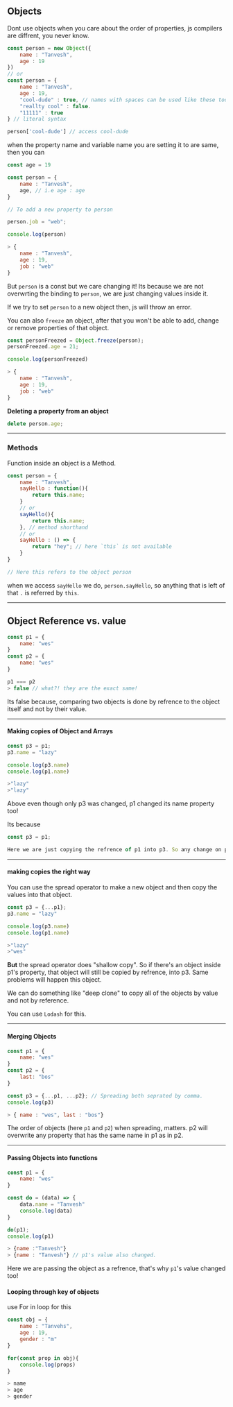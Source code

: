 ## Objects
Dont use objects when you care about the order of properties, js compilers are diffrent, you never know.
 
```js
const person = new Object({
	name : "Tanvesh",
	age : 19
})
// or
const person = {
	name : "Tanvesh",
	age : 19,
	"cool-dude" : true, // names with spaces can be used like these too
	"reallty cool" : false.
	"11111" : true
} // literal syntax

person['cool-dude'] // access cool-dude 
```
when the property name and variable name you are setting it to are same, then you can

```js
const age = 19

const person = {
	name : "Tanvesh",
	age, // i.e age : age
}

// To add a new property to person

person.job = "web";

console.log(person)

> {
	name : "Tanvesh",
	age : 19,
	job : "web"
}
```

But `person` is a const but we care changing it! Its because we are not overwrting the binding to `person`, we are just changing values inside it.

If we try to set `person` to a new object then, js will throw an error.

You can also `freeze` an object, after that you won't be able to add, change or remove properties of that object.

```js
const personFreezed = Object.freeze(person);
personFreezed.age = 21;

console.log(personFreezed)

> {
	name : "Tanvesh",
	age : 19,
	job : "web"
}

```

**Deleting a property from an object**
```js
delete person.age;
```

---
### Methods 
Function inside an object is a Method. 
```js
const person = {
	name : "Tanvesh",
	sayHello : function(){
		return this.name;
	}
	// or
	sayHello(){
		return this.name;
	}, // method shorthand
	// or 
	sayHello : () => {
		return "hey"; // here `this` is not available
	}
}

// Here this refers to the object person
```
when we access `sayHello` we do, `person.sayHello`, so anything that is left of that `.` is referred by `this`.

---
## Object Reference vs. value
```js
const p1 = {
	name: "wes"
}
const p2 = {
	name: "wes"
}

p1 === p2
> false // what?! they are the exact same!
```
Its false because, comparing two objects is done by refrence to the object itself and not by their value. 

---
#### Making copies of Object and Arrays
```js
const p3 = p1;
p3.name = "lazy"

console.log(p3.name)
console.log(p1.name)

>"lazy"
>"lazy"
```

Above even though only p3 was changed, p1 changed its name property too!

Its because 
```js
const p3 = p1;

Here we are just copying the refrence of p1 into p3. So any change on p3 will also reflect on p1. We are not making a NEW object "p3".
```
---
#### making copies the right way
You can use the spread operator to make a new object and then copy the values into that object.

```js
const p3 = {...p1};
p3.name = "lazy"

console.log(p3.name)
console.log(p1.name)

>"lazy"
>"wes"
```

**But** the spread operator does "shallow copy". So if there's an object inside p1's property, that object will still be copied by refrence, into p3. Same problems will happen this object.

We can do something like "deep clone" to copy all of the objects by value and not by reference.

You can use `Lodash` for this.

---
#### Merging Objects

```js
const p1 = {
	name: "wes"
}
const p2 = {
	last: "bos"
}

const p3 = {...p1, ...p2}; // Spreading both seprated by comma.
console.log(p3)

> { name : "wes", last : "bos"}
```

The order of objects (here `p1` and `p2`) when spreading, matters. p2 will overwrite any property that has the same name in p1 as in p2.

---
#### Passing Objects into functions

```js
const p1 = {
	name: "wes"
}

const do = (data) => {
	data.name = "Tanvesh"
	console.log(data)
}

do(p1);
console.log(p1)

> {name :"Tanvesh"}
> {name : "Tanvesh"} // p1's value also changed.
```

Here we are passing the object as a refrence, that's why `p1`'s value changed too!

#### Looping through key of objects
use For in loop for this
```js
const obj = {
	name : "Tanvehs",
	age : 19,
	gender : "m"
}

for(const prop in obj){
	console.log(props)
}

> name
> age
> gender
```
